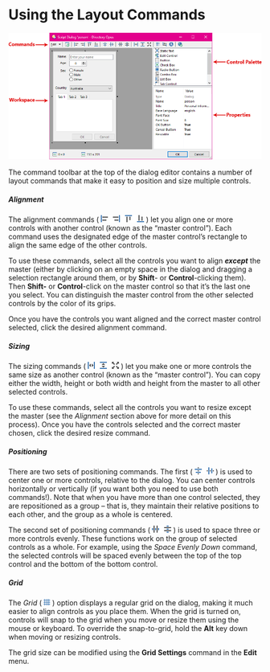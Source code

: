 # Using the Layout Commands

![](/Manual/images/media/image059.png)

The command toolbar at the top of the dialog editor contains a number of layout commands that make it easy to position and size multiple controls.

##### Alignment

The alignment commands ( ![](/Manual/images/media/image094.png) ) let you align one or more controls with another control (known as the “master control”). Each command uses the designated edge of the master control’s rectangle to align the same edge of the other controls.

To use these commands, select all the controls you want to align ***except*** the master (either by clicking on an empty space in the dialog and dragging a selection rectangle around them, or by **Shift**- or **Control**-clicking them). Then **Shift-** or **Control**-click on the master control so that it’s the last one you select. You can distinguish the master control from the other selected controls by the color of its grips.

Once you have the controls you want aligned and the correct master control selected, click the desired alignment command.

##### Sizing

The sizing commands ( ![](/Manual/images/media/image100.png) ) let you make one or more controls the same size as another control (known as the “master control”). You can copy either the width, height or both width and height from the master to all other selected controls.

To use these commands, select all the controls you want to resize except the master (see the *Alignment* section above for more detail on this process). Once you have the controls selected and the correct master chosen, click the desired resize command.

##### Positioning

There are two sets of positioning commands. The first ( ![](/Manual/images/media/image096.png) ) is used to center one or more controls, relative to the dialog. You can center controls horizontally or vertically (if you want both you need to use both commands!). Note that when you have more than one control selected, they are repositioned as a group – that is, they maintain their relative positions to each other, and the group as a whole is centered.

The second set of positioning commands ( ![](/Manual/images/media/image098.png) ) is used to space three or more controls evenly. These functions work on the group of selected controls as a whole. For example, using the *Space Evenly Down* command, the selected controls will be spaced evenly between the top of the top control and the bottom of the bottom control.

##### Grid

The *Grid* ( ![](/Manual/images/media/image102.png) ) option displays a regular grid on the dialog, making it much easier to align controls as you place them. When the grid is turned on, controls will snap to the grid when you move or resize them using the mouse or keyboard. To override the snap-to-grid, hold the **Alt** key down when moving or resizing controls.

The grid size can be modified using the **Grid Settings** command in the **Edit** menu.
